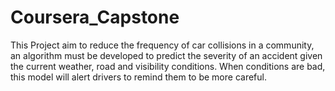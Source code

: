 # Coursera_Capstone
This Project aim to reduce the frequency of car collisions in a community, an algorithm must be developed to predict the severity of an accident given the current weather, road and visibility conditions. When conditions are bad, this model will alert drivers to remind them to be more careful.
